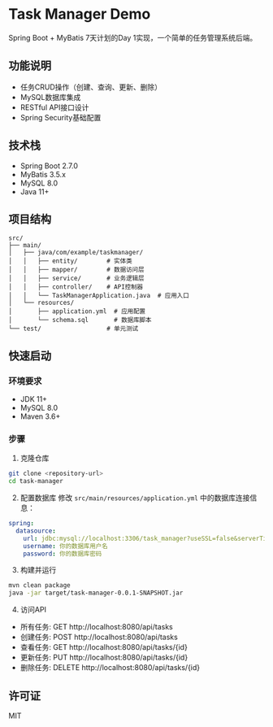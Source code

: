 # Task Manager Demo

Spring Boot + MyBatis 7天计划的Day 1实现，一个简单的任务管理系统后端。

## 功能说明

- 任务CRUD操作（创建、查询、更新、删除）
- MySQL数据库集成
- RESTful API接口设计
- Spring Security基础配置

## 技术栈

- Spring Boot 2.7.0
- MyBatis 3.5.x
- MySQL 8.0
- Java 11+

## 项目结构

```
src/
├── main/
│   ├── java/com/example/taskmanager/
│   │   ├── entity/        # 实体类
│   │   ├── mapper/        # 数据访问层
│   │   ├── service/       # 业务逻辑层
│   │   ├── controller/    # API控制器
│   │   └── TaskManagerApplication.java  # 应用入口
│   └── resources/
│       ├── application.yml  # 应用配置
│       └── schema.sql       # 数据库脚本
└── test/                  # 单元测试
```

## 快速启动

### 环境要求

- JDK 11+
- MySQL 8.0
- Maven 3.6+

### 步骤

1. 克隆仓库
```bash
git clone <repository-url>
cd task-manager
```

2. 配置数据库
修改 `src/main/resources/application.yml` 中的数据库连接信息：
```yaml
spring:
  datasource:
    url: jdbc:mysql://localhost:3306/task_manager?useSSL=false&serverTimezone=UTC&allowPublicKeyRetrieval=true
    username: 你的数据库用户名
    password: 你的数据库密码
```

3. 构建并运行
```bash
mvn clean package
java -jar target/task-manager-0.0.1-SNAPSHOT.jar
```

4. 访问API
- 所有任务: GET http://localhost:8080/api/tasks
- 创建任务: POST http://localhost:8080/api/tasks
- 查看任务: GET http://localhost:8080/api/tasks/{id}
- 更新任务: PUT http://localhost:8080/api/tasks/{id}
- 删除任务: DELETE http://localhost:8080/api/tasks/{id}

## 许可证

MIT